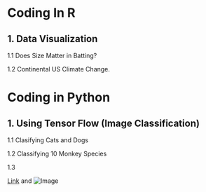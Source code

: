 

# Coding In R

## 1. Data Visualization

1.1 Does Size Matter in Batting?

1.2 Continental US Climate Change.

# Coding in Python

## 1. Using Tensor Flow (Image Classification)

1.1 Clasifying Cats and Dogs

1.2 Classifying 10 Monkey Species

1.3


[Link](url) and ![Image](src)
```

